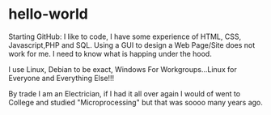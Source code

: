 # hello-world
Starting GitHub:
I like to code, I have some experience of HTML, CSS, Javascript,PHP and SQL. Using a GUI to design a Web Page/Site does not work for me. I need to know what is happing under the hood.

I use Linux, Debian to be exact, Windows For Workgroups...Linux for Everyone and Everything Else!!!

By trade I am an Electrician, if I had it all over again I would of went to College and studied "Microprocessing" but that was soooo many years ago.
